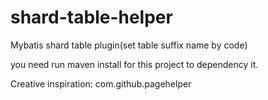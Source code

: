 # shard-table-helper
Mybatis shard table plugin(set table suffix name by code)

you need run maven install for this project to dependency it.

Creative inspiration: com.github.pagehelper
